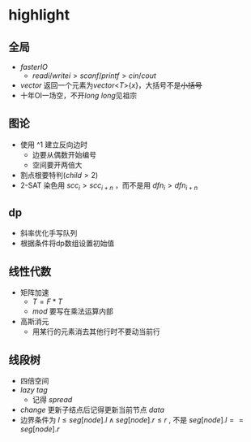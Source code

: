 # highlight
## 全局
- $faster IO$
    - $readi / writei > scanf / printf > cin / cout$
- $vector$ 返回一个元素为$vector$\<$T$>{$x$}，大括号不是~~小括号~~
- 十年OI一场空，不开$long$ $long$见祖宗

## 图论
- 使用 ^1 建立反向边时
    - 边要从偶数开始编号
    - 空间要开两倍大
- 割点根要特判($child > 2$)
- 2-SAT 染色用 $scc_i > scc_{i+n}$ ，而不是用 $dfn_i > dfn_{i+n}$

## dp
- 斜率优化手写队列
- 根据条件将dp数组设置初始值

## 线性代数
- 矩阵加速
    - $T=F*T$
    - $mod$ 要写在乘法运算内部
- 高斯消元
    - 用某行的元素消去其他行时不要动当前行


## 线段树
- 四倍空间
- $lazy$ $tag$
    - 记得 $spread$
- $change$ 更新子结点后记得更新当前节点 $data$
- 边界条件为 $l \le seg[node].l \wedge seg[node].r \le r$ , 不是 $seg[node].l == seg[node].r$
